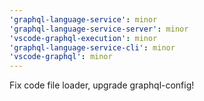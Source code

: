 ```yaml
---
'graphql-language-service': minor
'graphql-language-service-server': minor
'vscode-graphql-execution': minor
'graphql-language-service-cli': minor
'vscode-graphql': minor
---
```


Fix code file loader, upgrade graphql-config!
